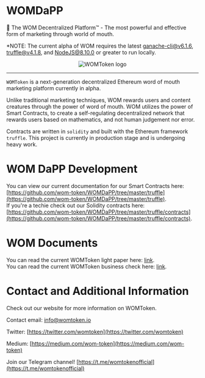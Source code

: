 # WOMDaPP
:gem: The WOM Decentralized Platform™ - The most powerful and effective form of marketing through world of mouth.

*NOTE: The current alpha of WOM requires the latest [ganache-cli@v6.1.6](https://github.com/trufflesuite/ganache-cli), [truffle@v4.1.8](https://github.com/trufflesuite/truffle), and [NodeJS@8.10.0](https://nodejs.org/en/download/package-manager/) or greater to run locally.

<p align="center">
  <img src="https://raw.githubusercontent.com/wom-token/WOMDaPP/master/images/womLogo.png?token=AecS8G5g0ifI4fBjSLua98v4Zh_DXpW5ks5bWBKbwA%3D%3D" alt="WOMToken logo"/>
</p>

---

`WOMToken` is a next-generation decentralized Ethereum word of mouth marketing platform currently in alpha.

Unlike traditional marketing techniques, WOM rewards users and content creatures through the power of word of mouth.  WOM utilizes the power of Smart Contracts, to create a self-regulating decentralized network that rewards users based on mathematics, and not human judgement nor error.   

Contracts are written in `solidity` and built with the Ethereum framework `truffle`. This project is currently in production stage and is undergoing heavy work.

# WOM DaPP Development
You can view our current documentation for our Smart Contracts here:
[https://github.com/wom-token/WOMDaPP/tree/master/truffle](https://github.com/wom-token/WOMDaPP/tree/master/truffle).  
If you're a techie check out our Solidity contracts here:
[https://github.com/wom-token/WOMDaPP/tree/master/truffle/contracts](https://github.com/wom-token/WOMDaPP/tree/master/truffle/contracts).  


# WOM Documents
You can read the current WOMToken light paper here: [link](https://uploads-ssl.webflow.com/5a5741a320870d0001d8658d/5b4750a7a0fccf0318d8a02f_WOM-Token-Light-Paper-v5.0%20small.pdf).  
You can read the current WOMToken business check here:
[link](https://uploads-ssl.webflow.com/5a5741a320870d0001d8658d/5b4753fdee75f159f7397336_WOM-Token-Business-Deck-2.6.2%20small.pdf).  

# Contact and Additional Information
Check out our website for more information on WOMToken.  

Contact email: [info@womtoken.io](info@womtoken.io)  

Twitter: [https://twitter.com/womtoken](https://twitter.com/womtoken)  

Medium: [https://medium.com/wom-token](https://medium.com/wom-token)  

Join our Telegram channel! [https://t.me/womtokenofficial](https://t.me/womtokenofficial)  
